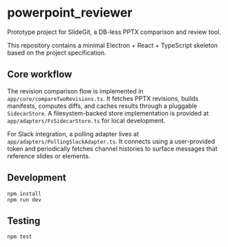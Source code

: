 # powerpoint_reviewer

Prototype project for SlideGit, a DB-less PPTX comparison and review tool.

This repository contains a minimal Electron + React + TypeScript skeleton based on the project specification.

## Core workflow

The revision comparison flow is implemented in `app/core/compareTwoRevisions.ts`.
It fetches PPTX revisions, builds manifests, computes diffs, and caches results
through a pluggable `SidecarStore`. A filesystem-backed store implementation
is provided at `app/adapters/FsSidecarStore.ts` for local development.

For Slack integration, a polling adapter lives at
`app/adapters/PollingSlackAdapter.ts`. It connects using a user-provided token
and periodically fetches channel histories to surface messages that reference
slides or elements.

## Development

```
npm install
npm run dev
```

## Testing

```
npm test
```
